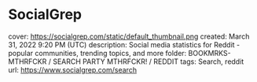# SocialGrep

cover: https://socialgrep.com/static/default_thumbnail.png
created: March 31, 2022 9:20 PM (UTC)
description: Social media statistics for Reddit - popular communities, trending topics, and more
folder: BOOKMRKS-MTHRFCKR / SEARCH PARTY MTHRFCKR! / REDDIT
tags: Search, reddit
url: https://www.socialgrep.com/search